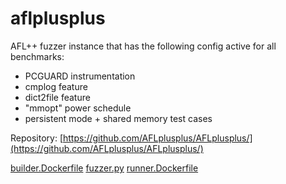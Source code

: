 # aflplusplus

AFL++ fuzzer instance that has the following config active for all benchmarks:
  - PCGUARD instrumentation 
  - cmplog feature
  - dict2file feature
  - "mmopt" power schedule
  - persistent mode + shared memory test cases

Repository: [https://github.com/AFLplusplus/AFLplusplus/](https://github.com/AFLplusplus/AFLplusplus/)

[builder.Dockerfile](builder.Dockerfile)
[fuzzer.py](fuzzer.py)
[runner.Dockerfile](runner.Dockerfile)
